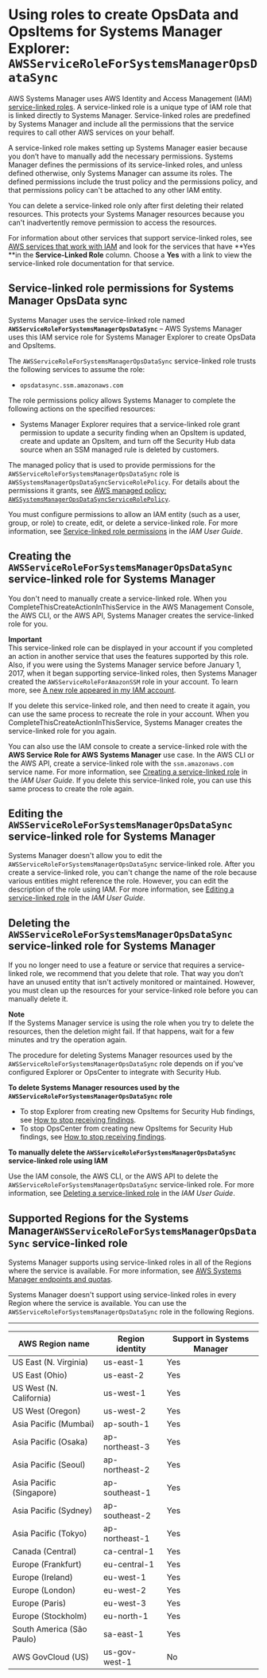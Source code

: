 # Using roles to create OpsData and OpsItems for Systems Manager Explorer: `AWSServiceRoleForSystemsManagerOpsDataSync`<a name="using-service-linked-roles-service-action-3"></a>

AWS Systems Manager uses AWS Identity and Access Management \(IAM\) [service\-linked roles](https://docs.aws.amazon.com/IAM/latest/UserGuide/id_roles_terms-and-concepts.html#iam-term-service-linked-role)\. A service\-linked role is a unique type of IAM role that is linked directly to Systems Manager\. Service\-linked roles are predefined by Systems Manager and include all the permissions that the service requires to call other AWS services on your behalf\. 

A service\-linked role makes setting up Systems Manager easier because you don’t have to manually add the necessary permissions\. Systems Manager defines the permissions of its service\-linked roles, and unless defined otherwise, only Systems Manager can assume its roles\. The defined permissions include the trust policy and the permissions policy, and that permissions policy can't be attached to any other IAM entity\.

You can delete a service\-linked role only after first deleting their related resources\. This protects your Systems Manager resources because you can't inadvertently remove permission to access the resources\.

For information about other services that support service\-linked roles, see [AWS services that work with IAM](https://docs.aws.amazon.com/IAM/latest/UserGuide/reference_aws-services-that-work-with-iam.html) and look for the services that have **Yes **in the **Service\-Linked Role** column\. Choose a **Yes** with a link to view the service\-linked role documentation for that service\.

## Service\-linked role permissions for Systems Manager OpsData sync<a name="slr-permissions-service-action-3"></a>

Systems Manager uses the service\-linked role named **`AWSServiceRoleForSystemsManagerOpsDataSync`** – AWS Systems Manager uses this IAM service role for Systems Manager Explorer to create OpsData and OpsItems\.

The `AWSServiceRoleForSystemsManagerOpsDataSync` service\-linked role trusts the following services to assume the role:
+ `opsdatasync.ssm.amazonaws.com`

The role permissions policy allows Systems Manager to complete the following actions on the specified resources:
+ Systems Manager Explorer requires that a service\-linked role grant permission to update a security finding when an OpsItem is updated, create and update an OpsItem, and turn off the Security Hub data source when an SSM managed rule is deleted by customers\.

The managed policy that is used to provide permissions for the `AWSServiceRoleForSystemsManagerOpsDataSync` role is `AWSSystemsManagerOpsDataSyncServiceRolePolicy`\. For details about the permissions it grants, see [AWS managed policy: `AWSSystemsManagerOpsDataSyncServiceRolePolicy`](security-iam-awsmanpol.md#security-iam-awsmanpol-AWSSystemsManagerOpsDataSyncServiceRolePolicy)\. 

You must configure permissions to allow an IAM entity \(such as a user, group, or role\) to create, edit, or delete a service\-linked role\. For more information, see [Service\-linked role permissions](https://docs.aws.amazon.com/IAM/latest/UserGuide/using-service-linked-roles.html#service-linked-role-permissions) in the *IAM User Guide*\.

## Creating the `AWSServiceRoleForSystemsManagerOpsDataSync` service\-linked role for Systems Manager<a name="create-slr-service-action-3"></a>

You don't need to manually create a service\-linked role\. When you CompleteThisCreateActionInThisService in the AWS Management Console, the AWS CLI, or the AWS API, Systems Manager creates the service\-linked role for you\. 

**Important**  
This service\-linked role can be displayed in your account if you completed an action in another service that uses the features supported by this role\. Also, if you were using the Systems Manager service before January 1, 2017, when it began supporting service\-linked roles, then Systems Manager created the `AWSServiceRoleForAmazonSSM` role in your account\. To learn more, see [A new role appeared in my IAM account](https://docs.aws.amazon.com/IAM/latest/UserGuide/troubleshoot_roles.html#troubleshoot_roles_new-role-appeared)\.

If you delete this service\-linked role, and then need to create it again, you can use the same process to recreate the role in your account\. When you CompleteThisCreateActionInThisService, Systems Manager creates the service\-linked role for you again\. 

You can also use the IAM console to create a service\-linked role with the **AWS Service Role for AWS Systems Manager** use case\. In the AWS CLI or the AWS API, create a service\-linked role with the `ssm.amazonaws.com` service name\. For more information, see [Creating a service\-linked role](https://docs.aws.amazon.com/IAM/latest/UserGuide/using-service-linked-roles.html#create-service-linked-role) in the *IAM User Guide*\. If you delete this service\-linked role, you can use this same process to create the role again\.

## Editing the `AWSServiceRoleForSystemsManagerOpsDataSync` service\-linked role for Systems Manager<a name="edit-slr-service-action-3"></a>

Systems Manager doesn't allow you to edit the `AWSServiceRoleForSystemsManagerOpsDataSync` service\-linked role\. After you create a service\-linked role, you can't change the name of the role because various entities might reference the role\. However, you can edit the description of the role using IAM\. For more information, see [Editing a service\-linked role](https://docs.aws.amazon.com/IAM/latest/UserGuide/using-service-linked-roles.html#edit-service-linked-role) in the *IAM User Guide*\.

## Deleting the `AWSServiceRoleForSystemsManagerOpsDataSync` service\-linked role for Systems Manager<a name="delete-slr-service-action-3"></a>

If you no longer need to use a feature or service that requires a service\-linked role, we recommend that you delete that role\. That way you don’t have an unused entity that isn't actively monitored or maintained\. However, you must clean up the resources for your service\-linked role before you can manually delete it\.

**Note**  
If the Systems Manager service is using the role when you try to delete the resources, then the deletion might fail\. If that happens, wait for a few minutes and try the operation again\.

The procedure for deleting Systems Manager resources used by the `AWSServiceRoleForSystemsManagerOpsDataSync` role depends on if you've configured Explorer or OpsCenter to integrate with Security Hub\.

**To delete Systems Manager resources used by the `AWSServiceRoleForSystemsManagerOpsDataSync` role**
+ To stop Explorer from creating new OpsItems for Security Hub findings, see [How to stop receiving findings](explorer-securityhub-integration.md#explorer-securityhub-integration-disable-receive)\.
+ To stop OpsCenter from creating new OpsItems for Security Hub findings, see [How to stop receiving findings](opscenter-securityhub-integration.md#opscenter-securityhub-integration-disable-receive)\.

**To manually delete the `AWSServiceRoleForSystemsManagerOpsDataSync` service\-linked role using IAM**

Use the IAM console, the AWS CLI, or the AWS API to delete the `AWSServiceRoleForSystemsManagerOpsDataSync` service\-linked role\. For more information, see [Deleting a service\-linked role](https://docs.aws.amazon.com/IAM/latest/UserGuide/using-service-linked-roles.html#delete-service-linked-role) in the *IAM User Guide*\.

## Supported Regions for the Systems Manager`AWSServiceRoleForSystemsManagerOpsDataSync` service\-linked role<a name="slr-regions-service-action-3"></a>

Systems Manager supports using service\-linked roles in all of the Regions where the service is available\. For more information, see [AWS Systems Manager endpoints and quotas](https://docs.aws.amazon.com/general/latest/gr/ssm.html)\.

Systems Manager doesn't support using service\-linked roles in every Region where the service is available\. You can use the `AWSServiceRoleForSystemsManagerOpsDataSync` role in the following Regions\.


****  

| AWS Region name | Region identity | Support in Systems Manager | 
| --- | --- | --- | 
| US East \(N\. Virginia\) | us\-east\-1 | Yes | 
| US East \(Ohio\) | us\-east\-2 | Yes | 
| US West \(N\. California\) | us\-west\-1 | Yes | 
| US West \(Oregon\) | us\-west\-2 | Yes | 
| Asia Pacific \(Mumbai\) | ap\-south\-1 | Yes | 
| Asia Pacific \(Osaka\) | ap\-northeast\-3 | Yes | 
| Asia Pacific \(Seoul\) | ap\-northeast\-2 | Yes | 
| Asia Pacific \(Singapore\) | ap\-southeast\-1 | Yes | 
| Asia Pacific \(Sydney\) | ap\-southeast\-2 | Yes | 
| Asia Pacific \(Tokyo\) | ap\-northeast\-1 | Yes | 
| Canada \(Central\) | ca\-central\-1 | Yes | 
| Europe \(Frankfurt\) | eu\-central\-1 | Yes | 
| Europe \(Ireland\) | eu\-west\-1 | Yes | 
| Europe \(London\) | eu\-west\-2 | Yes | 
| Europe \(Paris\) | eu\-west\-3 | Yes | 
| Europe \(Stockholm\) | eu\-north\-1 | Yes | 
| South America \(São Paulo\) | sa\-east\-1 | Yes | 
| AWS GovCloud \(US\) | us\-gov\-west\-1 | No | 